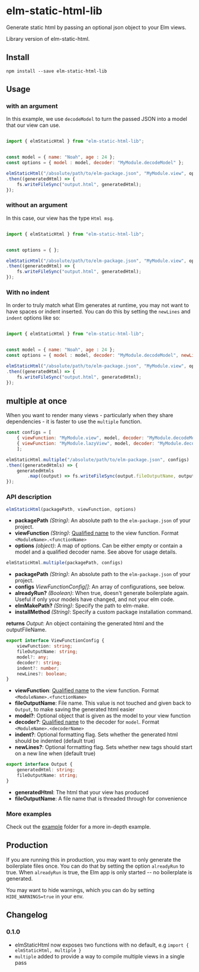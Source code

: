 # elm-static-html-lib

Generate static html by passing an optional json object to your Elm views.

Library version of elm-static-html.

## Install

```
npm install --save elm-static-html-lib
```

## Usage

### with an argument

In this example, we use `decodeModel` to turn the passed JSON into a model that our view can use.

```javascript

import { elmStaticHtml } from "elm-static-html-lib";


const model = { name: "Noah", age : 24 };
const options = { model : model, decoder: "MyModule.decodeModel" };

elmStaticHtml("/absolute/path/to/elm-package.json", "MyModule.view", options)
.then((generatedHtml) => {
    fs.writeFileSync("output.html", generatedHtml);
});

```

### without an argument

In this case, our view has the type `Html msg`.

```javascript

import { elmStaticHtml } from "elm-static-html-lib";


const options = { };

elmStaticHtml("/absolute/path/to/elm-package.json", "MyModule.view", options)
.then((generatedHtml) => {
    fs.writeFileSync("output.html", generatedHtml);
});

```

### With no indent

In order to truly match what Elm generates at runtime, you may not want to have spaces or indent inserted. You can do this by setting the `newLines` and `indent` options like so:

```javascript

import { elmStaticHtml } from "elm-static-html-lib";


const model = { name: "Noah", age : 24 };
const options = { model : model, decoder: "MyModule.decodeModel", newLines: false, indent: 0 };

elmStaticHtml("/absolute/path/to/elm-package.json", "MyModule.view", options)
.then((generatedHtml) => {
    fs.writeFileSync("output.html", generatedHtml);
});

```

## multiple at once

When you want to render many views - particularly when they share dependencies - it is faster to use the `multiple` function.

```javascript
const configs = [ 
    { viewFunction: "MyModule.view", model, decoder: "MyModule.decodeModel", fileOutputName: "grouped1.html" }, 
    { viewFunction: "MyModule.lazyView", model, decoder: "MyModule.decodeModel", fileOutputName: "grouped2.html" }, 
    ];

elmStaticHtml.multiple("/absolute/path/to/elm-package.json", configs)
.then((generatedHtmls) => {
    generatedHtmls
        .map((output) => fs.writeFileSync(output.fileOutputName, output.generatedHtml));
});
```


### API description

```js
elmStaticHtml(packagePath, viewFunction, options)
```

- **packagePath** *(String)*: An absolute path to the `elm-package.json` of your project.
- **viewFunction** *(String)*: [Qualified name](https://guide.elm-lang.org/reuse/modules.html) to the view function. Format `<ModuleName>.<functionName>`
- **options** *(object)*: A map of options. Can be either empty or contain a model and a qualified decoder name. See above for usage details.

```js
elmStaticHtml.multiple(packagePath, configs)
```

- **packagePath** *(String)*: An absolute path to the `elm-package.json` of your project.
- **configs** *ViewFunctionConfig[]*: An array of configurations, see below.
- **alreadyRun?** *(Boolean)*: When true, doesn't generate boilerplate again. Useful if only your models have changed, and not your elm code.
- **elmMakePath?** *(String)*: Specify the path to elm-make.
- **installMethod** *(String)*: Specify a custom package installation command.

**returns** *Output*: An object containing the generated html and the outputFileName.

```typescript
export interface ViewFunctionConfig {
    viewFunction: string;
    fileOutputName: string;
    model?: any;
    decoder?: string;
    indent?: number;
    newLines?: boolean;
}
```

- **viewFunction**: [Qualified name](https://guide.elm-lang.org/reuse/modules.html) to the view function. Format `<ModuleName>.<functionName>`
- **fileOutputName**: File name. This value is not touched and given back to `Output`, to make saving the generated html easier
- **model?**: Optional object that is given as the model to your view function
- **decoder?**: [Qualified name](https://guide.elm-lang.org/reuse/modules.html) to the decoder for `model`. Format `<ModuleName>.<decoderName>`
- **indent?**: Optional formatting flag. Sets whether the generated html should be indented (default true)
- **newLines?**: Optional formatting flag. Sets whether new tags should start on a new line when (default true)

```typescript
export interface Output {
    generatedHtml: string;
    fileOutputName: string;
}
```

- **generatedHtml**: The html that your view has produced
- **fileOutputName**: A file name that is threaded through for convenience


### More examples


Check out the [example](https://github.com/eeue56/elm-static-html-lib/tree/master/example) folder for a more in-depth example.


## Production

If you are running this in production, you may want to only generate the boilerplate files once. You can do that by setting the option `alreadyRun` to true. When `alreadyRun` is true, the Elm app is only started -- no boilerplate is generated.

You may want to hide warnings, which you can do by setting `HIDE_WARNINGS=true` in your env.


## Changelog


### 0.1.0

- elmStaticHtml now exposes two functions with no default, e.g `import { elmStaticHtml, multiple }`
- `multiple` added to provide a way to compile multiple views in a single pass